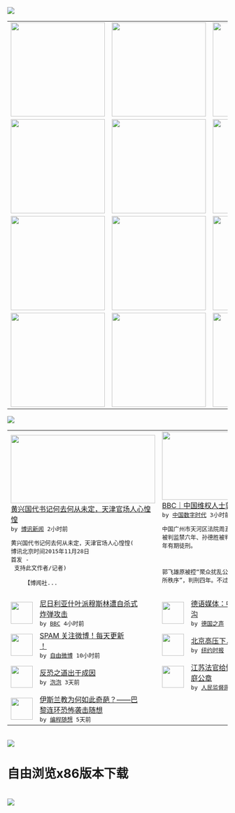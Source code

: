 

<a href="https://github.com/greatfire/z/raw/master/FreeBrowser.apk"><img src="https://raw.githubusercontent.com/greatfire/wiki/master/x/header.png" /></a><table><tr><td width="262" align="center" valign="center"><a href="https://github.com/greatfire/wiki/wiki/nyt" title="纽约时报中文网 国际纵览"><img src="https://raw.githubusercontent.com/greatfire/wiki/master/x/nyt_flag.png" width="215"/></a></td><td width="262" align="center" valign="center"><a href="https://github.com/greatfire/wiki/wiki/dw" title=""><img src="https://raw.githubusercontent.com/greatfire/wiki/master/x/dw_flag.png" width="215"/></a></td><td width="262" align="center" valign="center"><a href="https://github.com/greatfire/wiki/wiki/rmjd" title=""><img src="https://raw.githubusercontent.com/greatfire/wiki/master/x/rmjd_flag.png" width="215"/></a></td></tr><tr><td width="262" align="center" valign="center"><a href="https://github.com/paopaonetizen/website" title="泡泡 - 未经审查的互联网信息"><img src="https://raw.githubusercontent.com/greatfire/wiki/master/x/pp_flag.png" width="215"/></a></td><td width="262" align="center" valign="center"><a href="https://github.com/getlantern/mirror" title="以及自由微博和GreatFire.org官方中文论坛"><img src="https://raw.githubusercontent.com/greatfire/wiki/master/x/lantern_flag.png" width="215"/></a></td><td width="262" align="center" valign="center"><a href="https://github.com/cdtmirrors/m/" title=""><img src="https://raw.githubusercontent.com/greatfire/wiki/master/x/cdt_flag.png" width="215"/></a></td></tr><tr><td width="262" align="center" valign="center"><a href="https://github.com/program-think/blog" title="编程随想的博客"><img src="https://raw.githubusercontent.com/greatfire/wiki/master/x/pt_flag.png" width="215"/></a></td><td width="262" align="center" valign="center"><a href="https://github.com/greatfire/wiki/wiki/bbc" title=""><img src="https://raw.githubusercontent.com/greatfire/wiki/master/x/bbc_flag.png" width="215"/></a></td><td width="262" align="center" valign="center"><a href="https://github.com/freeweibo/s" title="自由微博 - 匿名和不受屏蔽的新浪微博搜索"><img src="https://raw.githubusercontent.com/greatfire/wiki/master/x/fw_flag.png" width="215"/></a></td></tr><tr><td width="262" align="center" valign="center"><a href="https://github.com/greatfire/wiki/wiki/google" title=""><img src="https://raw.githubusercontent.com/greatfire/wiki/master/x/google_flag.png" width="215"/></a></td><td width="262" align="center" valign="center"><a href="https://github.com/bxnews/boxun" title=""><img src="https://raw.githubusercontent.com/greatfire/wiki/master/x/bx_flag.png" width="215"/></a></td><td width="262" align="center" valign="center"><a href="https://github.com/greatfire/wiki/wiki/open-source" title="欢迎访问GreatFire.org开发者项目网站"><img src="https://raw.githubusercontent.com/greatfire/wiki/master/x/open-source_flag.png" width="215"/></a></td></tr></table><img src="https://raw.githubusercontent.com/greatfire/wiki/master/x/newsfeed text.png" /><table cols="4"><tr><td colspan="2" width="380"><a href="http://www.boxun.com/news/gb/china/2015/11/201511280734.shtml"><img src="https://raw.githubusercontent.com/greatfire/wiki/master/x/bx_logo_b.png" width="330" height="156"/></a></br><a href="http://www.boxun.com/news/gb/china/2015/11/201511280734.shtml">黄兴国代书记何去何从未定，天津官场人心惶<br/>惶</a></br><kbd> by <a href="http://www.boxun.com">博讯新闻</a> 2小时前 </kbd></br><pre>黄兴国代书记何去何从未定，天津官场人心惶惶(<br/>博讯北京时间2015年11月28日 首发 -<br/> 支持此文作者/记者)           <br/>          【博闻社...</pre></td><td colspan="2" width="380"><a href="https://chinadigitaltimes.net/chinese/2015/11/bbc%EF%BD%9C%E4%B8%AD%E5%9B%BD%E7%BB%B4%E6%9D%83%E4%BA%BA%E5%A3%AB%E9%83%AD%E9%A3%9E%E9%9B%84%E8%A2%AB%E5%88%A4%E7%9B%91%E7%A6%81%E5%85%AD%E5%B9%B4/"><img src="http://chinadigitaltimes.net/chinese/files/2014/11/90ed98de96c450cf-5973513f676859295a07601d5ff572364eb2800c4f5c.png" width="330" height="156"/></a></br><a href="https://chinadigitaltimes.net/chinese/2015/11/bbc%EF%BD%9C%E4%B8%AD%E5%9B%BD%E7%BB%B4%E6%9D%83%E4%BA%BA%E5%A3%AB%E9%83%AD%E9%A3%9E%E9%9B%84%E8%A2%AB%E5%88%A4%E7%9B%91%E7%A6%81%E5%85%AD%E5%B9%B4/">BBC｜中国维权人士郭飞雄被判监禁六年</a></br><kbd> by <a href="http://chinadigitaltimes.net/chinese/">中国数字时代</a> 3小时前 </kbd></br><pre>中国广州市天河区法院周五宣判，维权人士郭飞雄<br/>被判监禁六年、孙德胜被判两年六个月、刘远东三<br/>年有期徒刑。郭飞雄原被控“聚众扰乱公共场<br/>所秩序”，判刑四年。不过法院...</pre></td></tr><tr><td><img src="http://a.files.bbci.co.uk/worldservice/live/assets/images/2015/11/27/151127211038_nigeria_144x81_ibrahimhassan_nocredit.jpg" width="50" height="50"/></td><td width="280"><a href="http://www.bbc.com/zhongwen/simp/world/2015/11/151127_nigeria_bombing">尼日利亚什叶派穆斯林遭自杀式<br/>炸弹攻击</a></br><kbd> by <a href="http://www.bbc.co.uk/zhongwen/simp">BBC</a> 4小时前 </kbd></td><td><img src="http://www.dw.com/image/0,,18416053_302,00.jpg" width="50" height="50"/></td><td width="280"><a href="http://dw.com/p/1HDkj?maca=chi-GK-text-greatfire-all-chinese-15625-xml-mrss">德语媒体：中国和西方之间的鸿<br/>沟</a></br><kbd> by <a href="http://dw.de">德国之声</a> 9小时前 </kbd></td></tr><tr><td><img src="https://raw.githubusercontent.com/greatfire/wiki/master/x/fw_logo.png" width="50" height="50"/></td><td width="280"><a href="https://freeweibo.com/weibo/3913938922435111">SPAM 关注微博！每天更新<br/>！</a></br><kbd> by <a href="https://freeweibo.com/">自由微博</a> 10小时前 </kbd></td><td><img src="http://static01.nyt.com/images/2015/10/20/world/20hongkong-web2/20hongkong-web2-articleLarge.jpg" width="50" height="50"/></td><td width="280"><a href="https://d3qlz4p8smvoli.cloudfront.net/china/20151021/c21sino-hkbookstore/">北京高压下，香港出版自由收紧</a></br><kbd> by <a href="http://m.cn.nytimes.com/">纽约时报</a> 1天前 </kbd></td></tr><tr><td><img src="https://raw.githubusercontent.com/greatfire/wiki/master/x/pp_logo.png" width="50" height="50"/></td><td width="280"><a href="https://pao-pao.net/article/641">反恐之道出于成因</a></br><kbd> by <a href="https://pao-pao.net">泡泡</a> 3天前 </kbd></td><td><img src="http://www.rmjdw.com/uploads/allimg/151125/0Z5311R9-0.jpg" width="50" height="50"/></td><td width="280"><a href="http://www.rmjdw.com//shehuijilu/20151125/15240.html">江苏法官给情人写保证书!盖法<br/>庭公章 </a></br><kbd> by <a href="http://www.rmjdw.com/">人民监督网</a> 3天前 </kbd></td></tr><tr><td><img src="http://lh3.googleusercontent.com/234j-5ESLa0EnVKddRD8H3aXa-jkrBGFCvG2zmTU-jVDu2XQkrMmtwqyAVUoBigPY2SHbp9dGViZSwoA_FbUyMBiI26Ex012BuTVzCvacomAjwmD2omXXzlcSytN5MxM1vdPlrzvuQ" width="50" height="50"/></td><td width="280"><a href="http://feedproxy.google.com/~r/programthink/~3/LIGoNg2WTXA/Why-Islam-Is-Different-from-Other-Religions.html">伊斯兰教为何如此奇葩？——巴<br/>黎连环恐怖袭击随想</a></br><kbd> by <a href="http://program-think.blogspot.com">编程随想</a> 5天前 </kbd></td></table></br><a href="https://github.com/greatfire/z/raw/master/FreeBrowser.apk"><img src="https://raw.githubusercontent.com/greatfire/wiki/master/x/download app.png" /></a><h1>自由浏览x86版本下载<h1><a href="https://github.com/greatfire/z/raw/master/FreeBrowser-x86.apk"><img src="https://raw.githubusercontent.com/greatfire/images/master/fb86.qr.png" /></a>